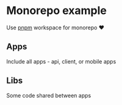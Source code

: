 # Monorepo example

Use [pnpm](https://pnpm.io/fr/) workspace for monorepo ❤️

## Apps

Include all apps - api, client, or mobile apps


## Libs

Some code shared between apps

